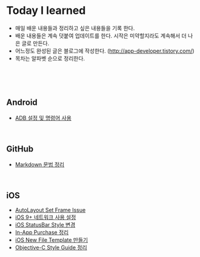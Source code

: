 # Today I learned

- 매일 배운 내용들과 정리하고 싶은 내용들을 기록 한다.
- 배운 내용들은 계속 덧붙여 업데이트를 한다. 시작은 미약할지라도 계속해서 더 나은 글로 만든다.
- 어느정도 완성된 글은 블로그에 작성한다. (http://app-developer.tistory.com/)
- 목차는 알파벳 순으로 정리한다.

<br />

<br />

<br />

## Android

- [ADB 설정 및 명령어 사용](https://github.com/Developer-Leby/STUDY/blob/master/Android/ADB%20%EC%84%A4%EC%A0%95%20%EB%B0%8F%20%EB%AA%85%EB%A0%B9%EC%96%B4%20%EC%82%AC%EC%9A%A9.md)

<br />

## GitHub

* [Markdown 문법 정리](https://github.com/Developer-Leby/STUDY/blob/master/GitHub/Markdown%20%EB%AC%B8%EB%B2%95%20%EC%A0%95%EB%A6%AC.md)

<br />

## iOS

* [AutoLayout Set Frame Issue](https://github.com/Developer-Leby/STUDY/blob/master/iOS/AutoLayout%20Set%20Frame%20Issue.md)
* [iOS 9+ 네트워크 사용 설정](https://github.com/Developer-Leby/STUDY/blob/master/iOS/Transport%20security%20has%20blocked%20a%20cleartext%20HTTP%20(http:)%20resource%20load%20since%20it%20is%20insecure.%20Temporary%20exceptions%20can%20be%20configured%20via%20your%20app's%20Info.plist%20file.md)
* [iOS StatusBar Style 변경](https://github.com/Developer-Leby/STUDY/blob/master/iOS/iOS%20StatusBar%20Style%20%EB%B3%80%EA%B2%BD.md)
* [In-App Purchase 정리](https://github.com/Developer-Leby/STUDY/blob/master/iOS/In-App%20Purchase%20%EC%A0%95%EB%A6%AC.md)
* [iOS New File Template 만들기](https://github.com/Developer-Leby/STUDY/blob/master/iOS/iOS%20New%20File%20Template%20%EB%A7%8C%EB%93%A4%EA%B8%B0.md)
* [Objective-C Style Guide 정리](https://github.com/Developer-Leby/STUDY/blob/master/iOS/Objective-C%20Style%20Guide%20%EC%A0%95%EB%A6%AC.md)
